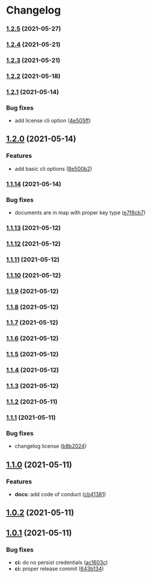 # Changelog

### [1.2.5](https://github.com/oricad/test/compare/v1.2.4...v1.2.5) (2021-05-27)

### [1.2.4](https://github.com/oricad/test/compare/v1.2.3...v1.2.4) (2021-05-21)

### [1.2.3](https://github.com/oricad/test/compare/v1.2.2...v1.2.3) (2021-05-21)

### [1.2.2](https://github.com/oricad/test/compare/v1.2.1...v1.2.2) (2021-05-18)

### [1.2.1](https://github.com/oricad/test/compare/v1.2.0...v1.2.1) (2021-05-14)


### Bug fixes

* add license cli option ([4e505ff](https://github.com/oricad/test/commit/4e505fff1f824641b3f3445897eb6258da0e35c1))

## [1.2.0](https://github.com/oricad/test/compare/v1.1.14...v1.2.0) (2021-05-14)


### Features

* add basic cli options ([8e500b2](https://github.com/oricad/test/commit/8e500b2fa842e50c6bd86a365302eaf524622d80))

### [1.1.14](https://github.com/oricad/test/compare/v1.1.13...v1.1.14) (2021-05-14)


### Bug fixes

* documents are in map with proper key type ([e7f8cb7](https://github.com/oricad/test/commit/e7f8cb73fece56a9fd53e8bf1fcc0ca10db571d2))

### [1.1.13](https://github.com/oricad/test/compare/v1.1.12...v1.1.13) (2021-05-12)

### [1.1.12](https://github.com/oricad/test/compare/v1.1.11...v1.1.12) (2021-05-12)

### [1.1.11](https://github.com/oricad/test/compare/v1.1.10...v1.1.11) (2021-05-12)

### [1.1.10](https://github.com/oricad/test/compare/v1.1.9...v1.1.10) (2021-05-12)

### [1.1.9](https://github.com/oricad/test/compare/v1.1.8...v1.1.9) (2021-05-12)

### [1.1.8](https://github.com/oricad/test/compare/v1.1.7...v1.1.8) (2021-05-12)

### [1.1.7](https://github.com/oricad/test/compare/v1.1.6...v1.1.7) (2021-05-12)

### [1.1.6](https://github.com/oricad/test/compare/v1.1.5...v1.1.6) (2021-05-12)

### [1.1.5](https://github.com/oricad/test/compare/v1.1.4...v1.1.5) (2021-05-12)

### [1.1.4](https://github.com/oricad/test/compare/v1.1.3...v1.1.4) (2021-05-12)

### [1.1.3](https://github.com/oricad/test/compare/v1.1.2...v1.1.3) (2021-05-12)

### [1.1.2](https://github.com/oricad/test/compare/v1.1.1...v1.1.2) (2021-05-11)

### [1.1.1](https://github.com/oricad/test/compare/v1.1.0...v1.1.1) (2021-05-11)


### Bug fixes

* changelog license ([b8b2024](https://github.com/oricad/test/commit/b8b202497a359f81eed4e51d593652bd63b8b00a))

## [1.1.0](https://github.com/oricad/test/compare/v1.0.2...v1.1.0) (2021-05-11)


### Features

* **docs:** add code of conduct ([cb41381](https://github.com/oricad/test/commit/cb413814cb20fbcb1167bafbd9fcb32652e4652e))


## [1.0.2](https://github.com/oricad/test/compare/v1.0.1...v1.0.2) (2021-05-11)

## [1.0.1](https://github.com/oricad/test/compare/v1.0.0...v1.0.1) (2021-05-11)


### Bug fixes

* **ci:** do no persist credentials ([ac1603c](https://github.com/oricad/test/commit/ac1603c6e9c696895225d6a83492feeeacb5358b))
* **ci:** proper release commit ([643b134](https://github.com/oricad/test/commit/643b13449f055a999bf25dd5d12bc1bc0dd794b3))
